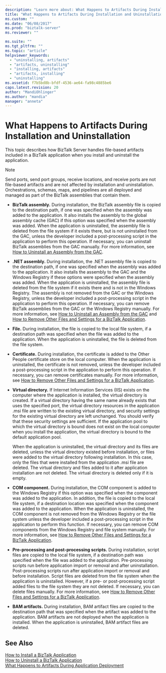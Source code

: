 ```yaml
---
description: "Learn more about: What Happens to Artifacts During Installation and Uninstallation"
title: "What Happens to Artifacts During Installation and Uninstallation | Microsoft Docs"
ms.custom: ""
ms.date: "06/08/2017"
ms.prod: "biztalk-server"
ms.reviewer: ""

ms.suite: ""
ms.tgt_pltfrm: ""
ms.topic: "article"
helpviewer_keywords: 
  - "uninstalling, artifacts"
  - "artifacts, uninstalling"
  - "installing, artifacts"
  - "artifacts, installing"
  - "uninstalling"
ms.assetid: f7b5bd8b-bfdf-4536-ae64-fa98c4885be6
caps.latest.revision: 20
author: "MandiOhlinger"
ms.author: "mandia"
manager: "anneta"
---
```

# What Happens to Artifacts During Installation and Uninstallation
This topic describes how BizTalk Server handles file-based artifacts included in a BizTalk application when you install and uninstall the application.  
  
> [!NOTE]
>  Send ports, send port groups, receive locations, and receive ports are not file-based artifacts and are not affected by installation and uninstallation. Orchestrations, schemas, maps, and pipelines are all deployed and managed as part of the BizTalk assemblies that contain them.  
  
-   **BizTalk assembly.** During installation, the BizTalk assembly file is copied to the destination path, if one was specified when the assembly was added to the application. It also installs the assembly to the global assembly cache (GAC) if this option was specified when the assembly was added. When the application is uninstalled, the assembly file is deleted from the file system if it exists there, but is not uninstalled from the GAC, unless the developer included a post-processing script in the application to perform this operation. If necessary, you can uninstall BizTalk assemblies from the GAC manually. For more information, see [How to Uninstall an Assembly from the GAC](/previous-versions/).  
  
-   **.NET assembly.** During installation, the .NET assembly file is copied to the destination path, if one was specified when the assembly was added to the application. It also installs the assembly to the GAC and the Windows Registry if these options were specified when the assembly was added. When the application is uninstalled, the assembly file is deleted from the file system if it exists there and is not in the Windows Registry. The assembly is not removed from the GAC or the Windows Registry, unless the developer included a post-processing script in the application to perform this operation. If necessary, you can remove BizTalk assemblies from the GAC or the Windows Registry manually. For more information, see [How to Uninstall an Assembly from the GAC](/previous-versions/) and [How to Remove Other Files and Settings for a BizTalk Application](../core/how-to-remove-other-files-and-settings-for-a-biztalk-application.md).  
  
-   **File.** During installation, the file is copied to the local file system, if a destination path was specified when the file was added to the application. When the application is uninstalled, the file is deleted from the file system.  
  
-   **Certificate.** During installation, the certificate is added to the Other People certificate store on the local computer. When the application is uninstalled, the certificate is not removed, unless the developer included a post-processing script in the application to perform this operation. If necessary, you can remove certificates manually. For more information, see [How to Remove Other Files and Settings for a BizTalk Application](../core/how-to-remove-other-files-and-settings-for-a-biztalk-application.md).  
  
-   **Virtual directory.** If Internet Information Services (IIS) exists on the computer where the application is installed, the virtual directory is created. If a virtual directory having the same name already exists that uses the specified port, the virtual directory resources in the application .msi file are written to the existing virtual directory, and security settings for the existing virtual directory are left unchanged. You should verify that these security settings are sufficient. If the application pool to which the virtual directory is bound does not exist on the local computer when you install the application, the virtual directory is bound to the default application pool.  
  
     When the application is uninstalled, the virtual directory and its files are deleted, unless the virtual directory existed before installation, or files were added to the virtual directory following installation. In this case, only the files that were installed from the application .msi file are deleted. The virtual directory and files added to it after application installation are not deleted. The virtual directory is deleted only if it is empty.  
  
-   **COM component.** During installation, the COM component is added to the Windows Registry if this option was specified when the component was added to the application. In addition, the file is copied to the local file system, if a destination location was specified when the component was added to the application. When the application is uninstalled, the COM component is not removed from the Windows Registry or the file system unless the developer included a post-processing script in the application to perform this function. If necessary, you can remove COM components from the Windows Registry and file system manually. For more information, see [How to Remove Other Files and Settings for a BizTalk Application](../core/how-to-remove-other-files-and-settings-for-a-biztalk-application.md).  
  
-   **Pre-processing and post-processing scripts.** During installation, script files are copied to the local file system, if a destination path was specified when the file was added to the application. Pre-processing scripts run before application import or removal and after uninstallation. Post-processing scripts run after application import or removal and before installation. Script files are deleted from the file system when the application is uninstalled. However, if a pre- or post-processing script added files to the file system they are not deleted. If necessary, you can delete files manually. For more information, see [How to Remove Other Files and Settings for a BizTalk Application](../core/how-to-remove-other-files-and-settings-for-a-biztalk-application.md).  
  
-   **BAM artifacts.** During installation, BAM artifact files are copied to the destination path that was specified when the artifact was added to the application. BAM artifacts are not deployed when the application is installed. When the application is uninstalled, BAM artifact files are deleted.  
  
## See Also  
 [How to Install a BizTalk Application](../core/how-to-install-a-biztalk-application.md)   
 [How to Uninstall a BizTalk Application](../core/how-to-uninstall-a-biztalk-application.md)   
 [What Happens to Artifacts During Application Deployment](../core/what-happens-to-artifacts-during-application-deployment.md)